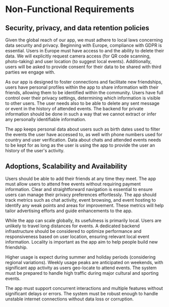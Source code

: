 # Non-Functional Requirements

## Security, privacy, and data retention policies


Given the global reach of our app, we must adhere to local laws concerning data security and privacy. Beginning with Europe, compliance with GDPR is essential. Users in Europe must have access to and the ability to delete their data. We will explicitly request camera access (for QR code scanning, photo-taking) and user location (to suggest local events). Additionally, users will be asked to provide consent for their data to be shared with third parties we engage with.

As our app is designed to foster connections and facilitate new friendships, users have personal profiles within the app to share information with their friends, allowing them to be identified within the community. Users have full control over their privacy settings, determining which information is visible to other users. The user needs also to be able to delete any sent message or event in the history of attended events.
The backend for private information should be done in such a way that we cannot extract or infer any personally identifiable information.

The app keeps personal data about users such as birth dates used to filter the events the user have accessed to, as well with phone numbers used for country and user verification. Data about chats and attended events needs to be kept for as long as the user is using the app to provide the user an history of the user's activity. 



## Adoptions, Scalability and Availability

Users should be able to add their friends at any time they meet.
The app must allow users to attend free events without requiring payment information.
Clear and straightforward navigation is essential to ensure users can manage their privacy preferences effortlessly.
The app should track metrics such as chat activity, event browsing, and event hosting to identify any weak points and areas for improvement.
These metrics will help tailor advertising efforts and guide enhancements to the app.

While the app can scale globally, its usefulness is primarily local. Users are unlikely to travel long distances for events.
A dedicated backend infrastructure should be considered to optimize performance and responsiveness based on user location, ensuring relevant local event information. Locality is important as the app aim to help people build new friendship.

Higher usage is expect during summer and holiday periods (considering regional variations).
Weekly usage peaks are anticipated on weekends, with significant app activity as users geo-locate to attend events.
The system must be prepared to handle high traffic during major cultural and sporting events.

The app must support concurrent interactions and multiple features without significant delays or errors.
The system must be robust enough to handle unstable internet connections without data loss or corruption.



